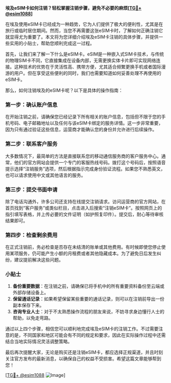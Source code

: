 **埃及eSIM卡如何注销？轻松掌握注销步骤，避免不必要的麻烦[[TG💪+ @esim1088](https://t.me/s/esim1088)]**

在埃及使用eSIM卡已经成为一种趋势，它为人们提供了极大的便利性，尤其是在旅行或临时居住期间。然而，当您不再需要这张eSIM卡时，了解如何正确注销它就显得尤为重要了。本文将为您详细介绍埃及eSIM卡注销的具体步骤，并提供一些实用的小贴士，帮助您顺利完成这一过程。

首先，让我们来了解一下什么是eSIM卡。eSIM是一种嵌入式SIM卡技术，与传统的物理SIM卡不同，它直接集成在设备内部，无需更换实体卡片即可实现网络连接。这种技术的优势在于灵活性高、携带方便，尤其适合频繁更换手机或者国际漫游的用户。但在享受这些便利的同时，我们也需要知道如何妥善处理不再使用的eSIM卡。

那么，如何注销埃及的eSIM卡呢？以下是具体的操作指南：

### 第一步：确认账户信息
在开始注销之前，请确保您已经记录下所有相关的账户信息，包括但不限于您的手机号码、电子邮箱地址以及任何与该eSIM卡绑定的服务详情。这一步非常重要，因为只有通过验证这些信息，运营商才能确认您的身份并允许进行后续操作。

### 第二步：联系客户服务
大多数情况下，最简单的方法是直接联系您的移动通信服务商的客户服务中心。通常，他们的官方网站会提供一个专门的客服热线号码。拨打这个号码后，按照语音提示选择“注销服务”选项，然后根据指示完成身份验证流程。如果您不熟悉英文，也可以请求使用中文或其他语言的服务。

### 第三步：提交书面申请
除了电话沟通外，许多公司还支持在线提交注销请求。访问运营商的官方网站，在首页找到“客户服务”或类似栏目，点击进入后搜索“注销eSIM卡”。按照网页上的指引填写表格，并上传必要的文件证明（如护照复印件）。提交后，耐心等待审核结果即可。

### 第四步：检查剩余费用
在正式注销前，务必检查是否存在未结清的账单或其他费用。有时候即使您停止使用某项服务，仍可能产生小额的月租费或者其他隐藏成本。为了避免日后发生纠纷，建议提前解决这些问题。

### 小贴士
1. **备份重要数据**：在注销之前，请确保已将手机中的所有重要资料备份至云端或外部存储设备上。
2. **保留通话记录**：如果希望保留某些重要的通话记录，则可以在注销前导出一份副本保存下来。
3. **咨询专业人士**：对于不太熟悉操作流程的朋友来说，不妨寻求身边懂行人士的帮助，以免走弯路。

通过以上四个步骤，相信您可以顺利地完成埃及eSIM卡的注销工作。不过需要注意的是，不同国家和地区可能会有不同的规定和要求，因此在实际操作过程中还需结合当地实际情况灵活调整策略。

最后再次提醒大家，无论是购买还是注销eSIM卡，都应选择正规渠道，并且时刻关注官方发布的最新消息，以确保自己的权益不受损害。希望这篇文章能够帮到您！

[[TG💪+ @esim1088](https://t.me/s/esim1088) ![Image](https://i.postimg.cc/4NQfJmqS/Snipaste-2025-05-13-00-14-12.png)]